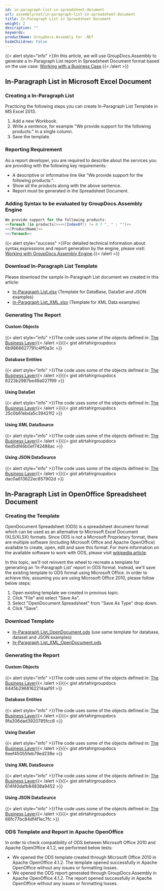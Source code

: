 ```yaml
---
id: in-paragraph-list-in-spreadsheet-document
url: assembly/net/in-paragraph-list-in-spreadsheet-document
title: In-Paragraph List in Spreadsheet Document
weight: 2
description: ""
keywords: 
productName: GroupDocs.Assembly for .NET
hideChildren: False
---
```

{{< alert style="info" >}}In this article, we will use GroupDocs.Assembly to generate a In-Paragraph List report in Spreadsheet Document format based on the use case: [Working with a Business Case](https://docs.groupdocs.com/assembly/net/working-with-a-business-case/).{{< /alert >}}

## In-Paragraph List in Microsoft Excel Document

### Creating a In-Paragraph List

Practicing the following steps you can create In-Paragraph List Template in MS Excel 2013.

1.  Add a new Workbook.
2.  Write a sentence, for example "We provide support for the following products:" in a single column.
3.  Save the template.

### Reporting Requirement

As a report developer, you are required to describe about the services you are providing with the following key requirements:

*   A descriptive or informative line like "We provide support for the following products:".
*   Show all the products along with the above sentence.
*   Report must be generated in the Spreadsheet Document.

### Adding Syntax to be evaluated by GroupDocs.Assembly Engine

```csharp
We provide support for the following products:
<<foreach [in products]>><<[IndexOf() != 0 ? ", " : ""]>>
<<[ProductName]>>
<</foreach>>
```

{{< alert style="success" >}}For detailed technical information about syntax,expressions and report generation by the engine, please visit: [Working with GroupDocs.Assembly Engine](https://docs.groupdocs.com/assembly/net/working-with-groupdocs-assembly-engine/).{{< /alert >}}

### Download In-Paragraph List Template

Please download the sample In-Paragraph List document we created in this article:

*   [In-Paragraph List.xlsx](https://github.com/groupdocsassembly/GroupDocs_Assembly_NET/blob/master/Examples/Data/Source/Spreadsheet%20Templates/In-Paragraph%20List.xlsx?raw=true) (Template for DataBase, DataSet and JSON examples)
*   [In-Paragraph List\_XML.xlsx](https://github.com/atirtahirgroupdocs/GroupDocs_Assembly_NET/blob/master/Examples/Data/Source/Spreadsheet%20Templates/In-Paragraph%20List_XML.xlsx?raw=true) (Template for XML Data examples)

### Generating The Report

#### Custom Objects

{{< alert style="info" >}}The code uses some of the objects defined in: [The Business Layer](https://docs.groupdocs.com/assembly/net/the-business-layer/){{< /alert >}}{{< gist atirtahirgroupdocs 6b9866627791c4ff0a3c >}}

#### Database Entities

{{< alert style="info" >}}The code uses some of the objects defined in: [The Business Layer](https://docs.groupdocs.com/assembly/net/the-business-layer/){{< /alert >}}{{< gist atirtahirgroupdocs 6223b2987be48a027f99 >}}

#### Using DataSet

{{< alert style="info" >}}The code uses some of the objects defined in: [The Business Layer](https://docs.groupdocs.com/assembly/net/the-business-layer/){{< /alert >}}{{< gist atirtahirgroupdocs 25c0b61ebda5c39421f2 >}}

#### Using XML DataSource

{{< alert style="info" >}}The code uses some of the objects defined in: [The Business Layer](https://docs.groupdocs.com/assembly/net/the-business-layer/){{< /alert >}}{{< gist atirtahirgroupdocs 6ed5df46b0ef742488ac >}}

#### Using JSON DataSource

{{< alert style="info" >}}The code uses some of the objects defined in: [The Business Layer](https://docs.groupdocs.com/assembly/net/the-business-layer/){{< /alert >}}{{< gist atirtahirgroupdocs dac0a613622ec857902d >}}

## In-Paragraph List in OpenOffice Spreadsheet Document

### Creating the Template

OpenDocument Spreadsheet (ODS) is a spreadsheet document format which can be used as an alternative to Microsoft Excel Document (XLS/XLSX) formats. Since ODS is not a Microsoft Proprietary format, there are multiple software (including Microsoft Office and Apache OpenOffice) available to create, open, edit and save this format. For more information on the available software to work with ODS, please visit [wikipedia article](https://en.wikipedia.org/wiki/OpenDocument#Software).

In this topic, we'll not reinvent the wheel to recreate a template for generating an 'In-Paragraph List' report in ODS format. Instead, we'll save the existing template to ODS format using Microsoft Office. In order to achieve this; assuming you are using Microsoft Office 2010, please follow below steps:

1.  Open existing template we created in previous topic.
2.  Click "File" and select "Save As".
3.  Select "OpenDocument Spreadsheet" from "Save As Type" drop down.
4.  Click "Save".

### Download Template

*   [In-Paragraph List\_OpenDocument.ods](https://github.com/groupdocsassembly/GroupDocs_Assembly_NET/blob/master/Examples/Data/Source/Spreadsheet%20Templates/In-Paragraph%20List_OpenDocument.ods?raw=true) (use same template for database, dataset and JSON examples)
*   [In-Paragraph List\_XML\_OpenDocument.ods](https://github.com/groupdocsassembly/GroupDocs_Assembly_NET/blob/master/Examples/Data/Source/Spreadsheet%20Templates/In-Paragraph%20List_XML_OpenDocument.ods?raw=true)

### Generating the Report

#### Custom Objects

{{< alert style="info" >}}The code uses some of the objects defined in: [The Business Layer](https://docs.groupdocs.com/assembly/net/the-business-layer/){{< /alert >}}{{< gist atirtahirgroupdocs 6445b2968162214aaf91 >}}

#### Database Entities

{{< alert style="info" >}}The code uses some of the objects defined in: [The Business Layer](https://docs.groupdocs.com/assembly/net/the-business-layer/){{< /alert >}}{{< gist atirtahirgroupdocs 9fa306dad3920785fcc8 >}}

#### Using DataSet

{{< alert style="info" >}}The code uses some of the objects defined in: [The Business Layer](https://docs.groupdocs.com/assembly/net/the-business-layer/){{< /alert >}}{{< gist atirtahirgroupdocs 6eef45055feb79ed238e >}}

#### Using XML DataSource

{{< alert style="info" >}}The code uses some of the objects defined in: [The Business Layer](https://docs.groupdocs.com/assembly/net/the-business-layer/){{< /alert >}}{{< gist atirtahirgroupdocs 614f40dafb84838a9452 >}}

#### Using JSON DataSource

{{< alert style="info" >}}The code uses some of the objects defined in: [The Business Layer](https://docs.groupdocs.com/assembly/net/the-business-layer/){{< /alert >}}{{< gist atirtahirgroupdocs 66fc77bc84df4f1ec7fc >}}

### ODS Template and Report in Apache OpenOffice

In order to check compatibility of ODS between Microsoft Office 2010 and Apache OpenOffice 4.1.2, we performed below tests:

*   We opened the ODS template created through Microsoft Office 2010 in Apache OpenOffice 4.1.2. The template opened successfully in Apache OpenOffice without any issues or formatting losses.
*   We opened the ODS report generated through GroupDocs.Assembly in Apache OpenOffice 4.1.2. The report opened successfully in Apache OpenOffice without any issues or formatting losses.
